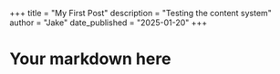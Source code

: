 +++
title = "My First Post"
description = "Testing the content system"
author = "Jake"
date_published = "2025-01-20"
+++

# Your markdown here